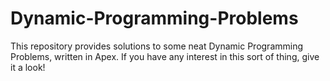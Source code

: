 # Dynamic-Programming-Problems

This repository provides solutions to some neat Dynamic Programming Problems, written in Apex. If you have any interest in this sort of thing, give it a look!